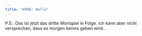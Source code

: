 ```yaml
---
title: "#906: Wolle"
---
```


P.S.: 
Das ist jetzt das dritte Wortspiel in Folge. ich kann aber nicht versprechen, dass es morgen keines geben wird...
